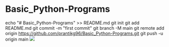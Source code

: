 # Basic_Python-Programs
echo "# Basic_Python-Programs" >> README.md
git init
git add README.md
git commit -m "first commit"
git branch -M main
git remote add origin https://github.com/prantikg96/Basic_Python-Programs.git
git push -u origin main
[![](https://visitcount.itsvg.in/api?id=prantikg96&label=Profile%20Views&icon=5&pretty=false)](https://visitcount.itsvg.in)
